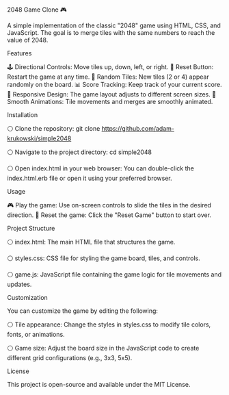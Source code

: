 2048 Game Clone 🎮

A simple implementation of the classic "2048" game using HTML, CSS, and JavaScript. The goal is to merge tiles with the same numbers to reach the value of 2048.

Features

🕹️ Directional Controls: Move tiles up, down, left, or right.
🔄 Reset Button: Restart the game at any time.
🎲 Random Tiles: New tiles (2 or 4) appear randomly on the board.
📊 Score Tracking: Keep track of your current score.
🎨 Responsive Design: The game layout adjusts to different screen sizes.
🔧 Smooth Animations: Tile movements and merges are smoothly animated.

Installation

⚪️ Clone the repository:
git clone https://github.com/adam-krukowski/simple2048

⚪️ Navigate to the project directory:
cd simple2048

⚪️ Open index.html in your web browser:
You can double-click the index.html.erb file or open it using your preferred browser.

Usage

🎮 Play the game: Use on-screen controls to slide the tiles in the desired direction.
🔄 Reset the game: Click the "Reset Game" button to start over.

Project Structure

⚪️ index.html: The main HTML file that structures the game.

⚪️ styles.css: CSS file for styling the game board, tiles, and controls.

⚪️ game.js: JavaScript file containing the game logic for tile movements and updates.

Customization

You can customize the game by editing the following:

⚪️ Tile appearance: Change the styles in styles.css to modify tile colors, fonts, or animations.

⚪️ Game size: Adjust the board size in the JavaScript code to create different grid configurations (e.g., 3x3, 5x5).

License

This project is open-source and available under the MIT License.
